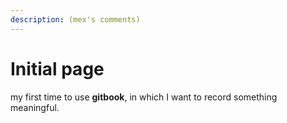 ```yaml
---
description: (mex's comments)
---
```


# Initial page

my first time to use **gitbook**, in which  I want to record something meaningful.

